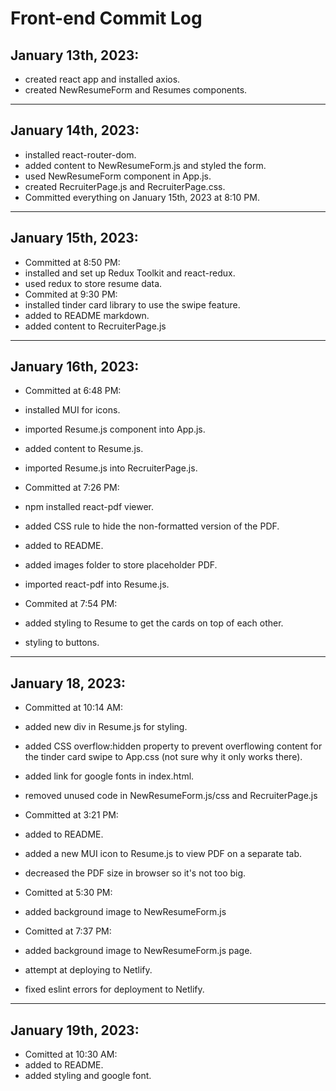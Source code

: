 # Front-end Commit Log

## January 13th, 2023:
- created react app and installed axios.
- created NewResumeForm and Resumes components.
----
## January 14th, 2023:
- installed react-router-dom.
- added content to NewResumeForm.js and styled the form.
- used NewResumeForm component in App.js.
- created RecruiterPage.js and RecruiterPage.css.
- Committed everything on January 15th, 2023 at 8:10 PM.
-----
## January 15th, 2023:
- Committed at 8:50 PM:
- installed and set up Redux Toolkit and react-redux.
- used redux to store resume data.
- Commited at 9:30 PM:
- installed tinder card library to use the swipe feature.
- added to README markdown.
- added content to RecruiterPage.js
-----
## January 16th, 2023:
- Committed at 6:48 PM:
- installed MUI for icons.
- imported Resume.js component into App.js.
- added content to Resume.js.
- imported Resume.js into RecruiterPage.js.

- Committed at 7:26 PM:
- npm installed react-pdf viewer.
- added CSS rule to hide the non-formatted version of the PDF.
- added to README.
- added images folder to store placeholder PDF.
- imported react-pdf into Resume.js.

- Commited at 7:54 PM:
- added styling to Resume to get the cards on top of each other.
- styling to buttons.
----
## January 18, 2023:
- Committed at 10:14 AM:
- added new div in Resume.js for styling.
- added CSS overflow:hidden property to prevent overflowing content for the tinder card swipe to App.css (not sure why it only works there).
- added link for google fonts in index.html.
- removed unused code in NewResumeForm.js/css and RecruiterPage.js

- Committed at 3:21 PM:
- added to README.
- added a new MUI icon to Resume.js to view PDF on a separate tab.
- decreased the PDF size in browser so it's not too big.

- Comitted at 5:30 PM:
- added background image to NewResumeForm.js

- Comitted at 7:37 PM:
- added background image to NewResumeForm.js page.
- attempt at deploying to Netlify.
- fixed eslint errors for deployment to Netlify.
----
## January 19th, 2023:
- Comitted at 10:30 AM:
- added to README.
- added styling and google font.